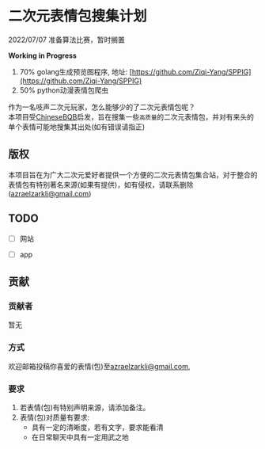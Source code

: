 # 二次元表情包搜集计划

2022/07/07 准备算法比赛，暂时搁置

**Working in Progress**
1. 70% golang生成预览图程序, 地址: [https://github.com/Ziqi-Yang/SPPIG](https://github.com/Ziqi-Yang/SPPIG)
2. 50% python动漫表情包爬虫


作为一名吱声二次元玩家，怎么能够少的了二次元表情包呢？  
本项目受[ChineseBQB](https://github.com/zhaoolee/ChineseBQB)启发，旨在搜集一些`高质量`的二次元表情包，并对有来头的单个表情可能地搜集其出处(如有错误请指正)  

## 版权

本项目旨在为广大二次元爱好者提供一个方便的二次元表情包集合站，对于整合的表情包有特别著名来源(如果有提供)，如有侵权，请联系删除(<a href="mailto:azraelzarkli@gmail.com">azraelzarkli@gmail.com</a>)

## TODO

- [ ] 网站
- [ ] app


## 贡献

### 贡献者
暂无

### 方式

欢迎邮箱投稿你喜爱的表情(包)至<a href="mailto:azraelzarkli@gmail.com">azraelzarkli@gmail.com</a>,

### 要求

1. 若表情(包)有特别声明来源，请添加备注。
2. 表情(包)对质量有要求:
	- 具有一定的清晰度，若有文字，要求能看清
	- 在日常聊天中具有一定用武之地
